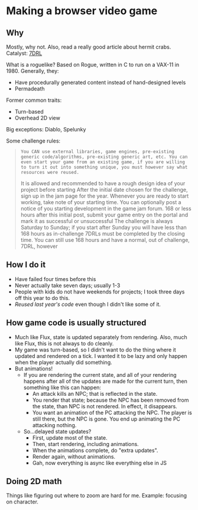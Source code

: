 # Making a browser video game

## Why

Mostly, why not. Also, read a really good article about hermit crabs. Catalyst: [7DRL](http://www.roguebasin.com/index.php?title=Seven_Day_Roguelike_Challenge)

What is a roguelike? Based on Rogue, written in C to run on a VAX-11 in 1980. Generally, they:

- Have procedurally generated content instead of hand-designed levels
- Permadeath

Former common traits:

- Turn-based
- Overhead 2D view

Big exceptions: Diablo, Spelunky

Some challenge rules:

>     You CAN use external libraries, game engines, pre-existing generic code/algorithms, pre-existing generic art, etc. You can even start your game from an existing game, if you are willing to turn it out into something unique, you must however say what resources were reused.
>    It is allowed and recommended to have a rough design idea of your project before starting
>    After the initial date chosen for the challenge, sign up in the jam page for the year.
>    Whenever you are ready to start working, take note of your starting time. You can optionally post a notice of you starting development in the game jam forum. 168 or less hours after this initial post, submit your game entry on the portal and mark it as successful or unsuccessful
>    The challenge is always Saturday to Sunday; if you start after Sunday you will have less than 168 hours as in-challenge 7DRLs must be completed by the closing time. You can still use 168 hours and have a normal, out of challenge, 7DRL, however

## How I do it

- Have failed four times before this
- Never actually take seven days; usually 1-3
- People with kids do not have weekends for projects; I took three days off this year to do this.
- *Reused last year's code* even though I didn't like some of it.

## How game code is usually structured

- Much like Flux, state is updated separately from rendering. Also, much like Flux, this is not always to do cleanly.
- My game was turn-based, so I didn't want to do the thing where it updated and rendered on a tick. I wanted it to be lazy and only happen when the player actually did something.
- But animations!
  - If you are rendering the current state, and all of your rendering happens after all of the updates are made for the current turn, then something like this can happen:
    - An attack kills an NPC; that is reflected in the state.
    - You render that state; because the NPC has been removed from the state, than NPC is not rendered. In effect, it disappears.
    - You want an animation of the PC attacking the NPC. The player is still there, but the NPC is gone. You end up animating the PC attacking nothing.
  - So...delayed state updates?
    - First, update most of the state.
    - Then, start rendering, including animations.
    - When the animations complete, do "extra updates".
    - Render again, without animations.
    - Gah, now everything is async like everything else in JS

## Doing 2D math

Things like figuring out where to zoom are hard for me. Example: focusing on character.
